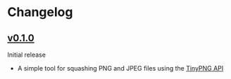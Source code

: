 # Changelog

## [v0.1.0]
Initial release
 - A simple tool for squashing PNG and JPEG files using the [TinyPNG API](https://tinypng.com/developers)

[v0.1.0]: https://github.com/andrewlock/dotnet-tinify/tree/v0.1.0

